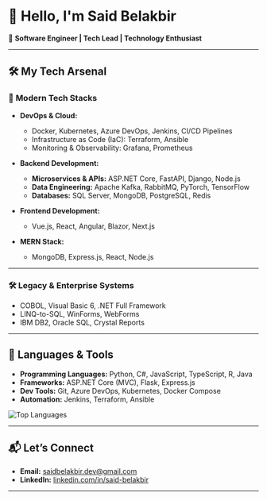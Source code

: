 # 👋 Hello, I'm Said Belakbir  

🚀 **Software Engineer | Tech Lead | Technology Enthusiast**  

---

## 🛠️ **My Tech Arsenal**

### 🚀 **Modern Tech Stacks**  
- **DevOps & Cloud:**  
  - Docker, Kubernetes, Azure DevOps, Jenkins, CI/CD Pipelines  
  - Infrastructure as Code (IaC): Terraform, Ansible  
  - Monitoring & Observability: Grafana, Prometheus  

- **Backend Development:**  
  - **Microservices & APIs:** ASP.NET Core, FastAPI, Django, Node.js  
  - **Data Engineering:** Apache Kafka, RabbitMQ, PyTorch, TensorFlow  
  - **Databases:** SQL Server, MongoDB, PostgreSQL, Redis  

- **Frontend Development:**  
  - Vue.js, React, Angular, Blazor, Next.js  

- **MERN Stack:**  
  - MongoDB, Express.js, React, Node.js  

---

### 🛠️ **Legacy & Enterprise Systems**  
- COBOL, Visual Basic 6, .NET Full Framework  
- LINQ-to-SQL, WinForms, WebForms  
- IBM DB2, Oracle SQL, Crystal Reports  

---


## 🌟 **Languages & Tools**
- **Programming Languages:** Python, C#, JavaScript, TypeScript, R, Java  
- **Frameworks:** ASP.NET Core (MVC), Flask, Express.js  
- **Dev Tools:** Git, Azure DevOps, Kubernetes, Docker Compose  
- **Automation:** Jenkins, Terraform, Ansible  


![Top Languages](https://github-readme-stats.vercel.app/api/top-langs/?username=BelakbirSaid&layout=compact&theme=radical)


---

## 📬 **Let’s Connect**
- **Email:** saidbelakbir.dev@gmail.com  
- **LinkedIn:** [linkedin.com/in/said-belakbir](#)  

---
